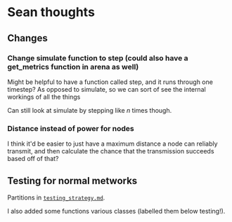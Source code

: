 # Sean thoughts

## Changes

### Change simulate function to step (could also have a get_metrics function in arena as well)

Might be helpful to have a function called step, and it runs through one timestep? As opposed to simulate, so we can sort of see the internal workings of all the things

Can still look at simulate by stepping like $n$ times though.

### Distance instead of power for nodes

I think it'd be easier to just have a maximum distance a node can reliably transmit, and then calculate the chance that the transmission succeeds based off of that?

## Testing for normal metworks

Partitions in [`testing_strategy.md`](./mesh/tests/testing_strategy.md).

I also added some functions various classes (labelled them below testing!).
